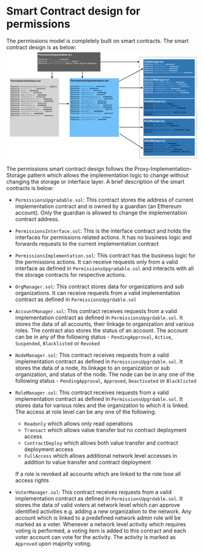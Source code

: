 # Smart Contract design for permissions
The permissions model is completely built on smart contracts. The smart contract design is as below:
![contract design](../../images/ContractDesign.png)

The permissions smart contract design follows the Proxy-Implementation-Storage pattern which allows the implementation logic to change without changing the storage or interface layer. A brief description of the smart contracts is below:

* `PermissionsUpgradable.sol`: This contract stores the address of current implementation contract and is owned by a guardian (an Ethereum account). Only the guardian is allowed to change the implementation contract address. 
* `PermissionsInterface.sol`: This is the interface contract and holds the interfaces for permissions related actions. It has no business logic and forwards requests to the current implementation contract
* `PermissionsImplementation.sol`: This contract has the business logic for the permissions actions. It can receive requests only from a valid interface as defined in `PermissionsUpgradable.sol` and interacts with all the storage contracts for respective actions.
* `OrgManager.sol`: This contract stores data for organizations and sub organizations. It can receive requests from a valid implementation contract as defined in `PermissionsUpgrdable.sol`
* `AccountManager.sol`: This contract receives requests from a valid implementation contract as defined in `PermissionsUpgrdable.sol`. It stores the data of all accounts, their linkage to organization and various roles. The contract also stores the status of an account. The account can be in any of the following status - `PendingApproval`, `Active`, `Suspended`, `Blacklisted` or `Revoked`
* `NodeManager.sol`: This contract receives requests from a valid implementation contract as defined in `PermissionsUpgrdable.sol`. It stores the data of a node, its linkage to an organization or sub organization, and status of the node. The node can be in any one of the following status - `PendingApproval`, `Approved`, `Deactivated` or `Blacklisted`
* `RoleManager.sol`: This contract receives requests from a valid implementation contract as defined in `PermissionsUpgrdable.sol`. It stores data for various roles and the organization to which it is linked. The access at role level can be any one of the following: 
    - `Readonly` which allows only read operations
    - `Transact` which allows value transfer but no contract deployment access
    - `ContractDeploy` which allows both value transfer and contract deployment access
    - `FullAccess` which allows additional network level accesses in addition to value transfer and contract deployment
  
    If a role is revoked all accounts which are linked to the role lose all access rights

* `VoterManager.sol`: This contract receives requests from a valid implementation contract as defined in `PermissionsUpgrdable.sol`. It stores the data of valid voters at network level which can approve identified activities e.g. adding a new organization to the network. Any account which is linked to a predefined network admin role will be marked as a voter. Whenever a network level activity which requires voting is performed, a voting item is added to this contract and each voter account can vote for the activity. The activity is marked as `Approved` upon majority voting.
